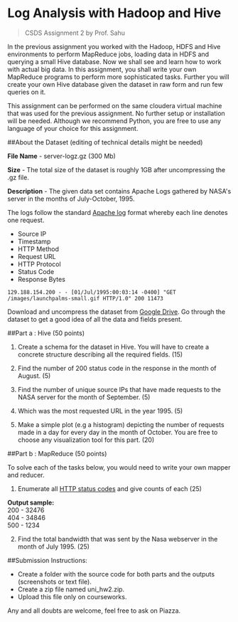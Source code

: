 # Log Analysis with Hadoop and Hive 

> CSDS Assignment 2 by Prof. Sahu

In the previous assignment you worked with the Hadoop, HDFS and Hive environments to perform MapReduce jobs, loading data in HDFS and querying a small Hive database. Now we shall see and learn how to work with actual big data. In this assignment, you shall write your own MapReduce programs to perform more sophisticated tasks. Further you will create your own Hive database given the dataset in raw form and run few queries on it.

This assignment can be performed on the same cloudera virtual machine that was used for the previous assignment. No further setup or installation will be needed. Although we recommend Python, you are free to use any language of your choice for this assignment.

##About the Dataset (editing of technical details might be needed)

**File Name** - server-logz.gz (300 Mb)

**Size** - The total size of the dataset is roughly 1GB after uncompressing the .gz file. 

**Description** - The given data set contains Apache Logs gathered by NASA's server in the months of July-October, 1995.

The logs follow the standard [Apache log](https://httpd.apache.org/docs/2.4/logs.html#accesslog) format whereby each line denotes one request.

- Source IP 
- Timestamp 
- HTTP Method
- Request URL
- HTTP Protocol
- Status Code 
- Response Bytes

```
129.188.154.200 - - [01/Jul/1995:00:03:14 -0400] "GET /images/launchpalms-small.gif HTTP/1.0" 200 11473
```

Download and uncompress the dataset from [Google Drive](https://drive.google.com/open?id=0B6qnKGQsJnFfWG02N2loUVluck0). Go through the dataset to get a good idea of all the data and fields present. 

##Part a : Hive (50 points)

1. Create a schema for the dataset in Hive. You will have to create a concrete structure describing all the required fields. (15)

2. Find the number of 200 status code in the response in the month of August. (5)

3. Find the number of unique source IPs that have made requests to the NASA server for the month of September. (5)

4. Which was the most requested URL in the year 1995. (5)

5. Make a simple plot (e.g a histogram) depicting the number of requests made in a day for every day in the month of October. You are free to choose any visualization tool for this part. (20)

##Part b : MapReduce (50 points)

To solve each of the tasks below, you would need to write your own mapper and reducer.

1. Enumerate all [HTTP status codes](https://en.wikipedia.org/wiki/List_of_HTTP_status_codes) and give counts of each (25)

  **Output sample:**  
  200 - 32476  
  404 - 34846  
  500 - 1234  
  

2. Find the total bandwidth that was sent by the Nasa webserver in the month of July 1995. (25)

##Submission Instructions:

- Create a folder with the source code for both parts and the outputs (screenshots or text file).
- Create a zip file named uni_hw2.zip. 
- Upload this file only on courseworks. 

Any and all doubts are welcome, feel free to ask on Piazza.
